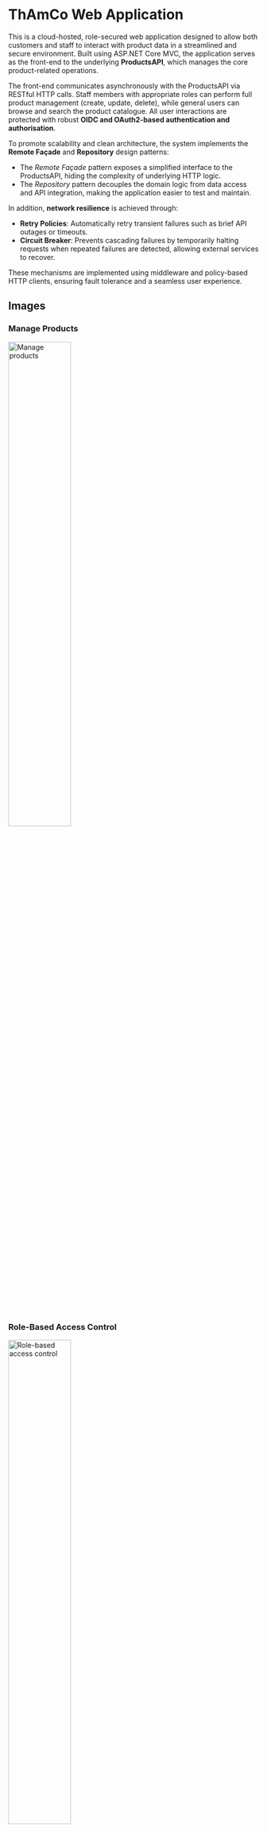 # ThAmCo Web Application

This is a cloud-hosted, role-secured web application designed to allow both customers and staff to interact with product data in a streamlined and secure environment. Built using ASP.NET Core MVC, the application serves as the front-end to the underlying **ProductsAPI**, which manages the core product-related operations.

The front-end communicates asynchronously with the ProductsAPI via RESTful HTTP calls. Staff members with appropriate roles can perform full product management (create, update, delete), while general users can browse and search the product catalogue. All user interactions are protected with robust **OIDC and OAuth2-based authentication and authorisation**.

To promote scalability and clean architecture, the system implements the **Remote Façade** and **Repository** design patterns:
- The *Remote Façade* pattern exposes a simplified interface to the ProductsAPI, hiding the complexity of underlying HTTP logic.
- The *Repository* pattern decouples the domain logic from data access and API integration, making the application easier to test and maintain.

In addition, **network resilience** is achieved through:
- **Retry Policies**: Automatically retry transient failures such as brief API outages or timeouts.
- **Circuit Breaker**: Prevents cascading failures by temporarily halting requests when repeated failures are detected, allowing external services to recover.

These mechanisms are implemented using middleware and policy-based HTTP clients, ensuring fault tolerance and a seamless user experience.


## Images

### Manage Products
<img src="https://github.com/user-attachments/assets/487495f8-6ce6-47f5-9e99-4413fe0474da" alt="Manage products" width="50%"/>

### Role-Based Access Control
<img src="https://github.com/user-attachments/assets/fd2feda9-8c1e-46ee-ba8f-63ea8b5bb584" alt="Role-based access control" width="50%"/>

## Features

- **User Authentication**: Secure login system for both public users and staff.
- **Product Browsing**: Users can browse products and search by name or description.
- **Product Management**: Staff with privileged roles can create, update, and delete products.
- **Responsive Design**: Compatible with various devices and screen sizes.
- **Security**: Integrated security features to safeguard data and user interactions.

## Live Project

Access the deployed version here:  
[**ThAmCo Web App**](https://thamco-webapplication-aegxdgbkdycgaqcq.uksouth-01.azurewebsites.net/)

## Requirements
- .NET Core 8.0 or later  
- ProductsAPI (back-end setup)  
- SQL Server (for user and product data)  
- Modern web browser  

## Getting Started

To set up the web application locally:

1. **Clone the repository**:
   ```bash
   git clone [repository-url]
2. **Restore dependancies**:
   ```bash
   dotnet restore
3. **Build the project**:
   ```bash
   dotnet build
4. **Run the application**:
   ```bash
   dotnet run

## Usage
After launching the web app, you can:

1. Log in as a public user or staff member to access different functionalities.
2. View Products: Browse all products available in the database.
3. Search Products: Use the search bar to find products by name or description.
4. Manage Products (Staff only): Add new products, edit existing product details, or remove products from the inventory.

## Contributing
Interested in contributing? Here's how you can help:

1. Fork or branch the repository.
2. Make changes and ensure tests pass in ProductsAPI.Test.
3. Submit a pull request detailing your changes.
